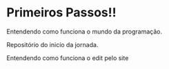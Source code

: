 # Primeiros Passos!!
 Entendendo como funciona o mundo da programação.

 Repositório do inicío da jornada.

Entendendo como funciona o edit pelo site
